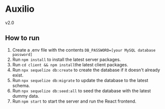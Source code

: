 
# Auxilio
v2.0

## How to run

1. Create a .env file with the contents `DB_PASSWORD=[your MySQL database password]`
1. Run `npm install` to install the latest server packages.
1. Run `cd client && npm install`the latest client packages.
1. Run `npx sequelize db:create` to create the database if it doesn't already exist.
1. Run `npx sequelize db:migrate` to update the database to the latest schema.
1. Run `npx sequelize db:seed:all` to seed the database with the latest dummy data.
1. Run `npm start` to start the server and run the React frontend.
